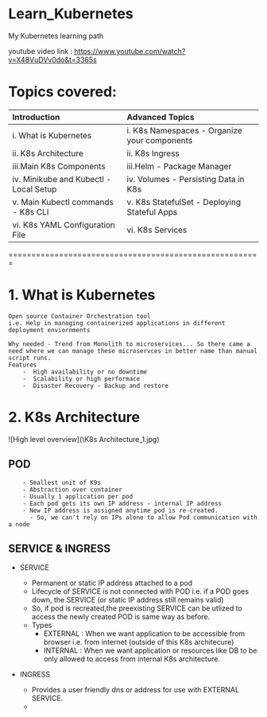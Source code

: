# Learn_Kubernetes
My Kubernetes learning path

youtube video link : https://www.youtube.com/watch?v=X48VuDVv0do&t=3365s

Topics covered:
==============


|             Introduction                      |                   Advanced Topics                     |
|:----------------------------------------------|:------------------------------------------------------|
|    i.  What is Kubernetes                     |       i. K8s Namespaces - Organize your components    |
|    ii. K8s Architecture                       |       ii. K8s Ingress                                 |
|    iii.Main K8s Components                    |       iii.Helm - Package Manager                      |
|    iv. Minikube and Kubectl - Local Setup     |       iv. Volumes - Persisting Data in K8s            |
|    v.  Main Kubectl commands - K8s CLI        |       v.  K8s StatefulSet - Deploying Stateful Apps   |
|    vi. K8s YAML Configuration File            |       vi. K8s Services                                |



=======================================================

# 1. What is Kubernetes
    Open source Container Orchestration tool
    i.e. Help in managing containerized applications in different deployment enviornments

    Why needed - Trend from Monolith to microservices... So there came a need where we can manage these microservces in better name than manual script runs.
    Features
        -  High availability or no downtime
        -  Scalability or high performace
        -  Disaster Recovery - Backup and restore

# 2. K8s Architecture

![High level overview](\K8s Architecture_1.jpg)

##  POD
        - Smallest unit of K9s
        - Abstraction over container
        - Usually 1 application per pod
        - Each pod gets its own IP address - internal IP address
        - New IP address is assigned anytime pod is re-created. 
          - So, we can't rely on IPs alone to allow Pod communication with a node

##  SERVICE & INGRESS
* SERVICE
  - Permanent or static IP address attached to a pod
  - Lifecycle of SERVICE is not connected with POD i.e. if a POD goes down, the SERVICE (or static IP address still remains valid)
  - So, if pod is recreated,the preexisting SERVICE can be utlized to access the newly created POD is same way as before.
  - Types
    - EXTERNAL : When we want application to be accessible from browser i.e. from internet (outside of this K8s architecure)
    - INTERNAL : When we want application or resources like DB to be only allowed to access from internal K8s architecture.
  
* INGRESS
  - Provides a user friendly dns or address for use with EXTERNAL SERVICE.
  - 